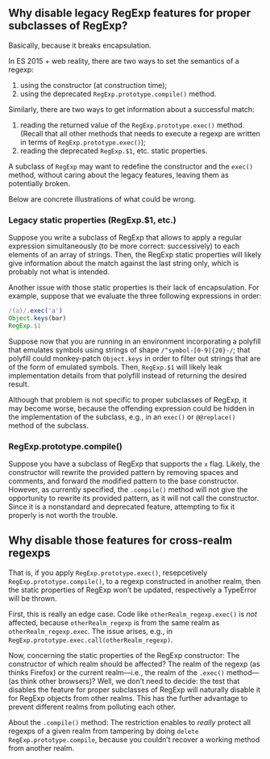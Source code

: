 ## Why disable legacy RegExp features for proper subclasses of RegExp?

Basically, because it breaks encapsulation.

In ES 2015 + web reality, there are two ways to set the semantics of a regexp:

1. using the constructor (at construction time);
2. using the deprecated `RegExp.prototype.compile()` method.

Similarly, there are two ways to get information about a successful match:

1. reading the returned value of the `RegExp.prototype.exec()` method. (Recall that all other methods that needs to execute a regexp are written in terms of `RegExp.prototype.exec()`);
2. reading the deprecated `RegExp.$1`, etc. static properties.
 
A subclass of `RegExp` may want to redefine the constructor and the `exec()` method, without caring about the legacy features, leaving them as potentially broken.

Below are concrete illustrations of what could be wrong.

### Legacy static properties (RegExp.$1, etc.)

Suppose you write a subclass of RegExp that allows to apply a regular expression simultaneously (to be more correct: successively) to each elements of an array of strings. Then, the RegExp static properties will likely give information about the match against the last string only, which is probably not what is intended.

Another issue with those static properties is their lack of encapsulation. For example, suppose that we evaluate the three following expressions in order:

```js
/(a)/.exec('a')
Object.keys(bar)
RegExp.$1
```

Suppose now that you are running in an environment incorporating a polyfill that emulates symbols using strings of shape `/^symbol-[0-9]{20}-/`; that polyfill could monkey-patch `Object.keys` in order to filter out strings that are of the form of emulated symbols. Then, `RegExp.$1` will likely leak implementation details from that polyfill instead of returning the desired result.

Although that problem is not specific to proper subclasses of RegExp, it may become worse, because the offending expression could be hidden in the implementation of the subclass, e.g., in an `exec()` or `@@replace()` method of the subclass.


### RegExp.prototype.compile()

Suppose you have a subclass of RegExp that supports the `x` flag. Likely, the constructor will rewrite the provided pattern by removing spaces and comments, and forward the modified pattern to the base constructor. However, as currently specified, the `.compile()` method will not give the opportunity to rewrite its provided pattern, as it will not call the constructor. Since it is a nonstandard and deprecated feature, attempting to fix it properly is not worth the trouble.


## Why disable those features for cross-realm regexps

That is, if you apply `RegExp.prototype.exec()`, resepcetively `RegExp.prototype.compile()`, to a regexp constructed in another realm, then the static properties of RegExp won’t be updated, respectively a TypeError will be thrown.

First, this is really an edge case. Code like `otherRealm_regexp.exec()` is *not* affected, because `otherRealm_regexp` is from the same realm as `otherRealm_regexp.exec`. The issue arises, e.g., in `RegExp.prototype.exec.call(otherRealm_regexp)`.

Now, concerning the static properties of the RegExp constructor: The constructor of which realm should be affected? The realm of the regexp (as thinks Firefox) or the current realm—i.e., the realm of the `.exec()` method—(as think other browsers)? Well, we don’t need to decide: the test that disables the feature for proper subclasses of RegExp will naturally disable it for RegExp objects from other realms. This has the further advantage to prevent different realms from polluting each other.


About the `.compile()` method: The restriction enables to *really* protect all regexps of a given realm from tampering by doing `delete RegExp.prototype.compile`, because you couldn’t recover a working method from another realm.
